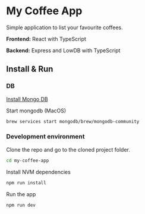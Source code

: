 # My Coffee App

Simple application to list your favourite coffees.

**Frontend:** React with TypeScript

**Backend:** Express and LowDB with TypeScript



## Install & Run

### DB
[Install Mongo DB](https://docs.mongodb.com/manual/administration/install-community/)

Start mongodb (MacOS)

```bash 
brew services start mongodb/brew/mongodb-community
```



### Development environment
Clone the repo and go to the cloned project folder.

```bash 
cd my-coffee-app
```

Install NVM dependencies

```bash 
npm run install
```

Run the app

```bash 
npm run dev
```
